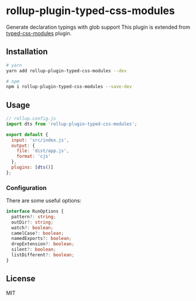 # rollup-plugin-typed-css-modules

Generate declaration typings with glob support
This plugin is extended from [typed-css-modules](https://github.com/Quramy/typed-css-modules) plugin.

## Installation

```bash
# yarn
yarn add rollup-plugin-typed-css-modules --dev

# npm
npm i rollup-plugin-typed-css-modules --save-dev
```

## Usage

```js
// rollup.config.js
import dts from 'rollup-plugin-typed-css-modules';

export default {
  input: 'src/index.js',
  output: {
    file: 'dist/app.js',
    format: 'cjs'
  },
  plugins: [dts()]
};
```

### Configuration

There are some useful options:

```ts
interface RunOptions {
  pattern?: string;
  outDir?: string;
  watch?: boolean;
  camelCase?: boolean;
  namedExports?: boolean;
  dropExtension?: boolean;
  silent?: boolean;
  listDifferent?: boolean;
}
```

## License

MIT
